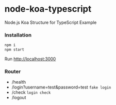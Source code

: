 # node-koa-typescript
Node.js Koa Structure for TypeScript Example


### Installation
```sh
npm i
npm start
```
Run [http://localhost:3000](http://localhost:3000)


### Router
- /health
- /login?username=test&password=test `fake login`
- /check `login check`
- /logout
